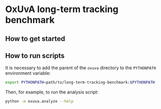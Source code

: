 # OxUvA long-term tracking benchmark
## How to get started


## How to run scripts

It is necessary to add the parent of the `oxuva` directory to the `PYTHONPATH` environment variable:
```bash
export PYTHONPATH=path/to/long-term-tracking-benchmark:$PYTHONPATH
```

Then, for example, to run the analysis script:
```bash
python -m oxuva.analyze --help
```
